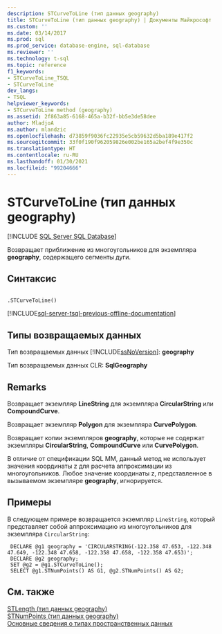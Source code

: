 ```yaml
---
description: STCurveToLine (тип данных geography)
title: STCurveToLine (тип данных geography) | Документы Майкрософт
ms.custom: ''
ms.date: 03/14/2017
ms.prod: sql
ms.prod_service: database-engine, sql-database
ms.reviewer: ''
ms.technology: t-sql
ms.topic: reference
f1_keywords:
- STCurveToLine_TSQL
- STCurveToLine
dev_langs:
- TSQL
helpviewer_keywords:
- STCurveToLine method (geography)
ms.assetid: 2f863a85-6168-465a-b32f-bb5e3de58dee
author: MladjoA
ms.author: mlandzic
ms.openlocfilehash: d73859f9036fc22935e5cb59632d5ba189e417f2
ms.sourcegitcommit: 33f0f190f962059826e002be165a2bef4f9e350c
ms.translationtype: HT
ms.contentlocale: ru-RU
ms.lasthandoff: 01/30/2021
ms.locfileid: "99204666"
---
```

# <a name="stcurvetoline-geography-data-type"></a>STCurveToLine (тип данных geography)
[!INCLUDE [SQL Server SQL Database](../../includes/applies-to-version/sql-asdb.md)]

  Возвращает приближение из многоугольников для экземпляра **geography**, содержащего сегменты дуги.  
  
## <a name="syntax"></a>Синтаксис  
  
```  
  
.STCurveToLine()  
```  
  
[!INCLUDE[sql-server-tsql-previous-offline-documentation](../../includes/sql-server-tsql-previous-offline-documentation.md)]

## <a name="return-types"></a>Типы возвращаемых данных
 Тип возвращаемых данных [!INCLUDE[ssNoVersion](../../includes/ssnoversion-md.md)]: **geography**  
  
 Тип возвращаемых данных CLR: **SqlGeography**  
  
## <a name="remarks"></a>Remarks  
 Возвращает экземпляр **LineString** для экземпляра **CircularString** или **CompoundCurve**.  
  
 Возвращает экземпляр **Polygon** для экземпляра **CurvePolygon**.  
  
 Возвращает копии экземпляров **geography**, которые не содержат экземпляры **CircularString**, **CompoundCurve** или **CurvePolygon**.  
  
 В отличие от спецификации SQL MM, данный метод не использует значения координаты z для расчета аппроксимации из многоугольников. Любое значение координаты z, представленное в вызываемом экземпляре **geography**, игнорируется.  
  
## <a name="examples"></a>Примеры  
 В следующем примере возвращается экземпляр `LineString`, который представляет собой аппроксимацию из многоугольников для экземпляра `CircularString`:  
  
```
 DECLARE @g1 geography = 'CIRCULARSTRING(-122.358 47.653, -122.348 47.649, -122.348 47.658, -122.358 47.658, -122.358 47.653)';  
 DECLARE @g2 geography;  
 SET @g2 = @g1.STCurveToLine();  
 SELECT @g1.STNumPoints() AS G1, @g2.STNumPoints() AS G2;
 ```  
  
## <a name="see-also"></a>См. также  
 [STLength (тип данных geography)](../../t-sql/spatial-geography/stlength-geography-data-type.md)   
 [STNumPoints (тип данных geography)](../../t-sql/spatial-geography/stnumpoints-geography-data-type.md)   
 [Основные сведения о типах пространственных данных](../../relational-databases/spatial/spatial-data-types-overview.md)  
  
  

